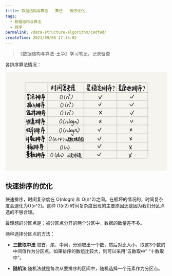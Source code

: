 ```yaml
---
title: 数据结构与算法 - 算法 - 排序优化
tags:
  - 数据结构与算法
  - 排序
permalink: /data-structure-algorithm/c9df9d/
createTime: 2023/09/08 17:36:02
---
```


> 《数据结构与算法-王争》学习笔记，记录备查

各排序算法情况：

![](/imgs/complexity/sort-optimization.jpg)


## 快速排序的优化

快速排序，时间复杂度在 O(nlogn) 和 O(n^2)之间。在极坏的情况的，时间复杂度会退化为O(n^2)。这种 O(n2) 时间复杂度出现的主要原因还是因为我们分区点选的不够合理。

最理想的分区点是：被分区点分开的两个分区中，数据的数量差不多。

两种选择分区点的方法：

- **三数取中法** 取首、尾、中间，分别取出一个数，然后对比大小，取这3个数的中间值作为分区点。如果排序的数组比较大，则可以采用“五数取中” “十数取中”。

- **随机法** 随机法就是每次从要排序的区间中，随机选择一个元素作为分区点。

